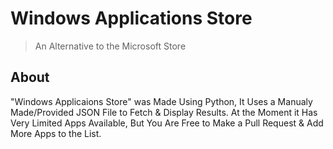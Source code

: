 # Windows Applications Store
> An Alternative to the Microsoft Store

## About

"Windows Applicaions Store" was Made Using Python, It Uses a Manualy Made/Provided JSON File to Fetch & Display Results. At the Moment it Has Very Limited Apps Available, But You Are Free to Make a Pull Request & Add More Apps to the List.
